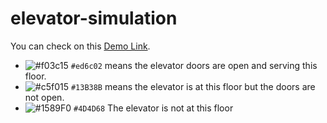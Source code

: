 # elevator-simulation

You can check on this [Demo Link](https://elevatorsimulation.netlify.app/).

- ![#f03c15](https://placehold.co/15x15/f03c15/f03c15.png) `#ed6c02` means the elevator doors are open and serving this floor.
- ![#c5f015](https://placehold.co/15x15/c5f015/c5f015.png) `#13B38B` means the elevator is at this floor but the doors are not open.
- ![#1589F0](https://placehold.co/15x15/1589F0/1589F0.png) `#4D4D68` The elevator is not at this floor
